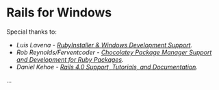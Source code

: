Rails for Windows
================================

Special thanks to:

*  *Luis Lavena - [RubyInstaller & Windows Development Support](http://rubyinstaller.org/).*
*  *Rob Reynolds/Ferventcoder - [Chocolatey Package Manager Support and Development for Ruby Packages](http://chocolatey.org/).*
*  *Daniel Kehoe - [Rails 4.0 Support, Tutorials, and Documentation](http://danielkehoe.com/).*

...
